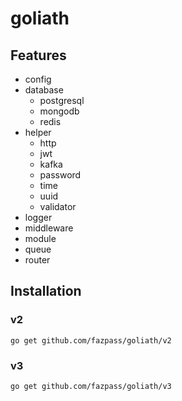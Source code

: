 # goliath

## Features
- config
- database
  - postgresql
  - mongodb
  - redis
- helper
  - http
  - jwt
  - kafka
  - password
  - time
  - uuid
  - validator
- logger
- middleware
- module
- queue
- router

## Installation

### v2
```shell
go get github.com/fazpass/goliath/v2
```

### v3
```shell
go get github.com/fazpass/goliath/v3
```
